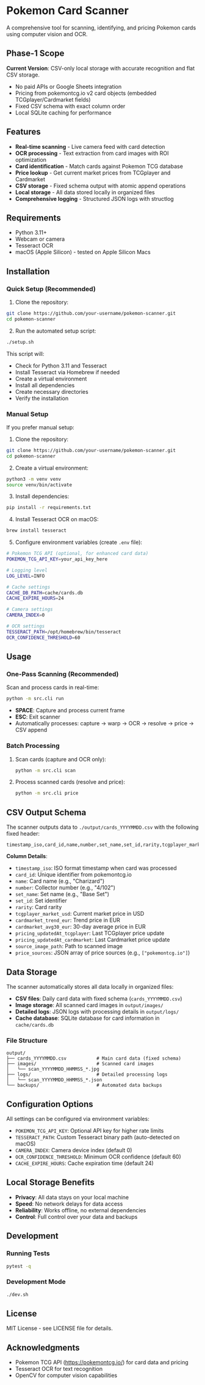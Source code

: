 # Pokemon Card Scanner

A comprehensive tool for scanning, identifying, and pricing Pokemon cards using computer vision and OCR.

## Phase-1 Scope

**Current Version**: CSV-only local storage with accurate recognition and flat CSV storage.
- No paid APIs or Google Sheets integration
- Pricing from pokemontcg.io v2 card objects (embedded TCGplayer/Cardmarket fields)
- Fixed CSV schema with exact column order
- Local SQLite caching for performance

## Features

- **Real-time scanning** - Live camera feed with card detection
- **OCR processing** - Text extraction from card images with ROI optimization
- **Card identification** - Match cards against Pokemon TCG database
- **Price lookup** - Get current market prices from TCGplayer and Cardmarket
- **CSV storage** - Fixed schema output with atomic append operations
- **Local storage** - All data stored locally in organized files
- **Comprehensive logging** - Structured JSON logs with structlog

## Requirements

- Python 3.11+
- Webcam or camera
- Tesseract OCR
- macOS (Apple Silicon) - tested on Apple Silicon Macs

## Installation

### Quick Setup (Recommended)

1. Clone the repository:
```bash
git clone https://github.com/your-username/pokemon-scanner.git
cd pokemon-scanner
```

2. Run the automated setup script:
```bash
./setup.sh
```

This script will:
- Check for Python 3.11 and Tesseract
- Install Tesseract via Homebrew if needed
- Create a virtual environment
- Install all dependencies
- Create necessary directories
- Verify the installation

### Manual Setup

If you prefer manual setup:

1. Clone the repository:
```bash
git clone https://github.com/your-username/pokemon-scanner.git
cd pokemon-scanner
```

2. Create a virtual environment:
```bash
python3 -m venv venv
source venv/bin/activate
```

3. Install dependencies:
```bash
pip install -r requirements.txt
```

4. Install Tesseract OCR on macOS:
```bash
brew install tesseract
```

5. Configure environment variables (create `.env` file):
```bash
# Pokemon TCG API (optional, for enhanced card data)
POKEMON_TCG_API_KEY=your_api_key_here

# Logging level
LOG_LEVEL=INFO

# Cache settings
CACHE_DB_PATH=cache/cards.db
CACHE_EXPIRE_HOURS=24

# Camera settings
CAMERA_INDEX=0

# OCR settings
TESSERACT_PATH=/opt/homebrew/bin/tesseract
OCR_CONFIDENCE_THRESHOLD=60
```

## Usage

### One-Pass Scanning (Recommended)

Scan and process cards in real-time:
```bash
python -m src.cli run
```

- **SPACE**: Capture and process current frame
- **ESC**: Exit scanner
- Automatically processes: capture → warp → OCR → resolve → price → CSV append

### Batch Processing

1. Scan cards (capture and OCR only):
   ```bash
   python -m src.cli scan
   ```

2. Process scanned cards (resolve and price):
   ```bash
   python -m src.cli price
   ```

## CSV Output Schema

The scanner outputs data to `./output/cards_YYYYMMDD.csv` with the following fixed header:

```csv
timestamp_iso,card_id,name,number,set_name,set_id,rarity,tcgplayer_market_usd,cardmarket_trend_eur,cardmarket_avg30_eur,pricing_updatedAt_tcgplayer,pricing_updatedAt_cardmarket,source_image_path,price_sources
```

**Column Details**:
- `timestamp_iso`: ISO format timestamp when card was processed
- `card_id`: Unique identifier from pokemontcg.io
- `name`: Card name (e.g., "Charizard")
- `number`: Collector number (e.g., "4/102")
- `set_name`: Set name (e.g., "Base Set")
- `set_id`: Set identifier
- `rarity`: Card rarity
- `tcgplayer_market_usd`: Current market price in USD
- `cardmarket_trend_eur`: Trend price in EUR
- `cardmarket_avg30_eur`: 30-day average price in EUR
- `pricing_updatedAt_tcgplayer`: Last TCGplayer price update
- `pricing_updatedAt_cardmarket`: Last Cardmarket price update
- `source_image_path`: Path to scanned image
- `price_sources`: JSON array of price sources (e.g., `["pokemontcg.io"]`)

## Data Storage

The scanner automatically stores all data locally in organized files:

- **CSV files**: Daily card data with fixed schema (`cards_YYYYMMDD.csv`)
- **Image storage**: All scanned card images in `output/images/`
- **Detailed logs**: JSON logs with processing details in `output/logs/`
- **Cache database**: SQLite database for card information in `cache/cards.db`

### File Structure

```
output/
├── cards_YYYYMMDD.csv           # Main card data (fixed schema)
├── images/                      # Scanned card images
│   └── scan_YYYYMMDD_HHMMSS_*.jpg
├── logs/                        # Detailed processing logs
│   └── scan_YYYYMMDD_HHMMSS_*.json
└── backups/                     # Automated data backups
```

## Configuration Options

All settings can be configured via environment variables:

- `POKEMON_TCG_API_KEY`: Optional API key for higher rate limits
- `TESSERACT_PATH`: Custom Tesseract binary path (auto-detected on macOS)
- `CAMERA_INDEX`: Camera device index (default 0)
- `OCR_CONFIDENCE_THRESHOLD`: Minimum OCR confidence (default 60)
- `CACHE_EXPIRE_HOURS`: Cache expiration time (default 24)

## Local Storage Benefits

- **Privacy**: All data stays on your local machine
- **Speed**: No network delays for data access
- **Reliability**: Works offline, no external dependencies
- **Control**: Full control over your data and backups

## Development

### Running Tests

```bash
pytest -q
```

### Development Mode

```bash
./dev.sh
```

## License

MIT License - see LICENSE file for details.

## Acknowledgments

- Pokemon TCG API (https://pokemontcg.io/) for card data and pricing
- Tesseract OCR for text recognition
- OpenCV for computer vision capabilities